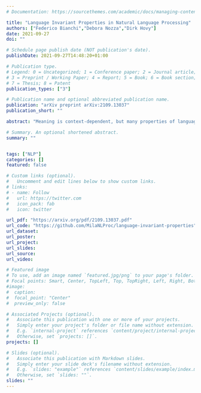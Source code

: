 ```yaml
---
# Documentation: https://sourcethemes.com/academic/docs/managing-content/

title: "Language Invariant Properties in Natural Language Processing"
authors: ["Federico Bianchi","Debora Nozza","Dirk Hovy"]
date: 2021-09-27
doi: ""

# Schedule page publish date (NOT publication's date).
publishDate: 2021-09-27T14:48:20+01:00

# Publication type.
# Legend: 0 = Uncategorized; 1 = Conference paper; 2 = Journal article;
# 3 = Preprint / Working Paper; 4 = Report; 5 = Book; 6 = Book section;
# 7 = Thesis; 8 = Patent
publication_types: ["3"]

# Publication name and optional abbreviated publication name.
publication: "arXiv preprint arXiv:2109.13037"
publication_short: ""

abstract: "Meaning is context-dependent, but many properties of language (should) remain the same even if we transform the context. For example, sentiment, entailment, or speaker properties should be the same in a translation and original of a text. We introduce language invariant properties: i.e., properties that should not change when we transform text, and how they can be used to quantitatively evaluate the robustness of transformation algorithms. We use translation and paraphrasing as transformation examples, but our findings apply more broadly to any transformation. Our results indicate that many NLP transformations change properties like author characteristics, i.e., make them sound more male. We believe that studying these properties will allow NLP to address both social factors and pragmatic aspects of language. We also release an application suite that can be used to evaluate the invariance of transformation applications."

# Summary. An optional shortened abstract.
summary: ""


tags: ["NLP"]
categories: []
featured: false

# Custom links (optional).
#   Uncomment and edit lines below to show custom links.
# links:
# - name: Follow
#   url: https://twitter.com
#   icon_pack: fab
#   icon: twitter

url_pdf: "https://arxiv.org/pdf/2109.13037.pdf"
url_code: "https://github.com/MilaNLProc/language-invariant-properties"
url_dataset:
url_poster:
url_project:
url_slides:
url_source:
url_video:

# Featured image
# To use, add an image named `featured.jpg/png` to your page's folder.
# Focal points: Smart, Center, TopLeft, Top, TopRight, Left, Right, BottomLeft, Bottom, BottomRight.
#image:
#  caption:
#  focal_point: "Center"
#  preview_only: false

# Associated Projects (optional).
#   Associate this publication with one or more of your projects.
#   Simply enter your project's folder or file name without extension.
#   E.g. `internal-project` references `content/project/internal-project/index.md`.
#   Otherwise, set `projects: []`.
projects: []

# Slides (optional).
#   Associate this publication with Markdown slides.
#   Simply enter your slide deck's filename without extension.
#   E.g. `slides: "example"` references `content/slides/example/index.md`.
#   Otherwise, set `slides: ""`.
slides: ""
---
```

